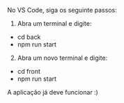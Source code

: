 No VS Code, siga os seguinte passos:

1. Abra um terminal e digite:
  - cd back
  - npm run start
2. Abra um novo terminal e digite:
  - cd front
  - npm run start
 
A aplicação já deve funcionar :)
